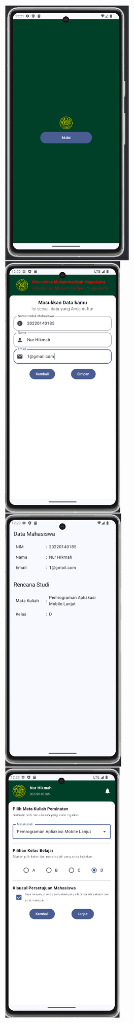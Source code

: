 ![alt text](https://github.com/hikmah76/Quest6_3Nim/blob/master/app/src/main/res/drawable/satu.png?raw=true)
![alt text](https://github.com/hikmah76/Quest6_3Nim/blob/master/app/src/main/res/drawable/dua.png?raw=true)
![alt text](https://github.com/hikmah76/Quest6_3Nim/blob/master/app/src/main/res/drawable/empat.png?raw=true)
![alt text](https://github.com/hikmah76/Quest6_3Nim/blob/master/app/src/main/res/drawable/tiga.png?raw=true)
